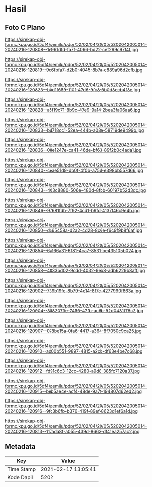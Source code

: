 # Hasil

## Foto C Plano

https://sirekap-obj-formc.kpu.go.id/5df4/pemilu/pdpr/52/02/04/20/05/5202042005014-20240216-120808--1e961dfd-fa7f-4066-bd22-cef299c97f4f.jpg

https://sirekap-obj-formc.kpu.go.id/5df4/pemilu/pdpr/52/02/04/20/05/5202042005014-20240216-120819--9d6fbfa7-d2b0-4045-8b7a-c889a96d2cfb.jpg

https://sirekap-obj-formc.kpu.go.id/5df4/pemilu/pdpr/52/02/04/20/05/5202042005014-20240216-120823--b0d1f659-110f-47d6-9fc8-6b0d3ecb4f3e.jpg

https://sirekap-obj-formc.kpu.go.id/5df4/pemilu/pdpr/52/02/04/20/05/5202042005014-20240216-120828--a5f19c71-8b9c-47e9-9a14-2bea3fa06aa6.jpg

https://sirekap-obj-formc.kpu.go.id/5df4/pemilu/pdpr/52/02/04/20/05/5202042005014-20240216-120833--bd718cc1-52ea-444b-a08e-58719de9499b.jpg

https://sirekap-obj-formc.kpu.go.id/5df4/pemilu/pdpr/52/02/04/20/05/5202042005014-20240216-120836--08e1247e-ca41-46de-bf63-89f2b0c4ada1.jpg

https://sirekap-obj-formc.kpu.go.id/5df4/pemilu/pdpr/52/02/04/20/05/5202042005014-20240216-120840--ceae51d9-db0f-4f0b-a75d-e398bb557d66.jpg

https://sirekap-obj-formc.kpu.go.id/5df4/pemilu/pdpr/52/02/04/20/05/5202042005014-20240216-120843--403c8880-506e-480d-8fbb-60197b52d3dc.jpg

https://sirekap-obj-formc.kpu.go.id/5df4/pemilu/pdpr/52/02/04/20/05/5202042005014-20240216-120846--97681fdb-7f92-4cd1-b9fd-4137f46c9e4b.jpg

https://sirekap-obj-formc.kpu.go.id/5df4/pemilu/pdpr/52/02/04/20/05/5202042005014-20240216-120850--da65458a-d2a2-4d28-8c6e-f6c9f9b8f6af.jpg

https://sirekap-obj-formc.kpu.go.id/5df4/pemilu/pdpr/52/02/04/20/05/5202042005014-20240216-120854--6a166a31-6181-4ca7-8531-be435105b024.jpg

https://sirekap-obj-formc.kpu.go.id/5df4/pemilu/pdpr/52/02/04/20/05/5202042005014-20240216-120858--4833bd02-9cdd-4032-9eb8-adb6229b8aff.jpg

https://sirekap-obj-formc.kpu.go.id/5df4/pemilu/pdpr/52/02/04/20/05/5202042005014-20240216-120902--739b19fe-8b79-4e14-8f7c-4277990f863a.jpg

https://sirekap-obj-formc.kpu.go.id/5df4/pemilu/pdpr/52/02/04/20/05/5202042005014-20240216-120904--3582073e-7456-47fb-ac6b-92d0431f78c2.jpg

https://sirekap-obj-formc.kpu.go.id/5df4/pemilu/pdpr/52/02/04/20/05/5202042005014-20240216-120907--078be15a-0fa6-4417-a364-8f7050c9ca25.jpg

https://sirekap-obj-formc.kpu.go.id/5df4/pemilu/pdpr/52/02/04/20/05/5202042005014-20240216-120910--ad00b551-9897-4815-a2cb-df63e4be7c68.jpg

https://sirekap-obj-formc.kpu.go.id/5df4/pemilu/pdpr/52/02/04/20/05/5202042005014-20240216-120912--fd91c6c3-12cc-4280-a9d8-385fc7120a37.jpg

https://sirekap-obj-formc.kpu.go.id/5df4/pemilu/pdpr/52/02/04/20/05/5202042005014-20240216-120915--beb5ae4e-acf4-48de-9a7f-194807d62ed2.jpg

https://sirekap-obj-formc.kpu.go.id/5df4/pemilu/pdpr/52/02/04/20/05/5202042005014-20240216-120916--9fc3b6fb-b376-419f-89ef-8623d1ef6a1d.jpg

https://sirekap-obj-formc.kpu.go.id/5df4/pemilu/pdpr/52/02/04/20/05/5202042005014-20240216-120813--117ada8f-a055-439d-8663-df41ea257ac2.jpg


## Metadata

| Key        | Value               |
| ---------- | ------------------- |
| Time Stamp | 2024-02-17 13:05:41 |
| Kode Dapil | 5202                |



